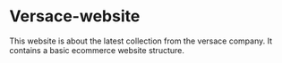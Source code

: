 # Versace-website

This website is about the latest collection from the versace company. It contains a basic ecommerce website structure. 
